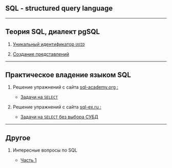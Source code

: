 SQL - structured query language
---

---
Теория SQL, диалект pgSQL
---

1) [Уникальный идентификатор `UUID`](Theory/uuid.md)

2) [Создание представлений](Theory/view.md)

___
Практическое владение языком SQL
---

1) Решение упражнений с сайта [sql-academy.org :](https://sql-academy.org/)
    - [Задачи на `SELECT`](Practice/sql-academy.org/SELECT/Exercises.md)


2) Решение упражнений с сайта [sql-ex.ru :](http://sql-ex.ru)
    - [Задачи на `SELECT` без выбора СУБД](Practice/sql-ex.ru/SELECT/Exercises.md)

---
Другое
---

1) Интересные вопросы по SQL 
   
   - [Часть 1](Other/other_1.md)  
